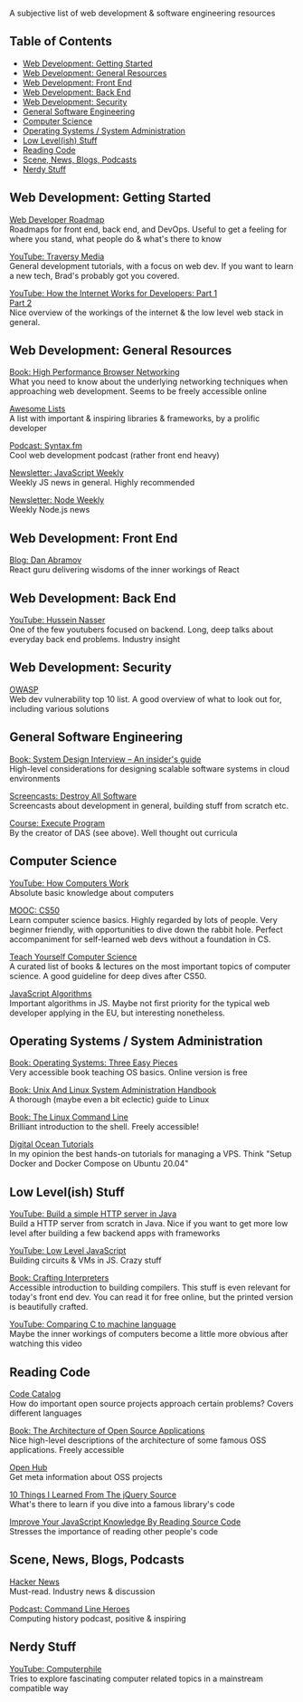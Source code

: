 A subjective list of web development & software engineering resources

## Table of Contents

-   [Web Development: Getting Started](#web-development-getting-started)
-   [Web Development: General Resources](#web-development-general-resources)
-   [Web Development: Front End](#web-development-front-end)
-   [Web Development: Back End](#web-development-back-end)
-   [Web Development: Security](#web-development-security)
-   [General Software Engineering](#general-software-engineering)
-   [Computer Science](#computer-science)
-   [Operating Systems / System Administration](#operating-systems--system-administration)
-   [Low Level(ish) Stuff](#low-levelish-stuff)
-   [Reading Code](#reading-code)
-   [Scene, News, Blogs, Podcasts](#scene-news-blogs-podcasts)
-   [Nerdy Stuff](#nerdy-stuff)

## Web Development: Getting Started

[Web Developer Roadmap](https://github.com/kamranahmedse/developer-roadmap)<br>
Roadmaps for front end, back end, and DevOps. Useful to get a feeling for where you stand, what people do & what's there to know

[YouTube: Traversy Media](https://www.youtube.com/user/TechGuyWeb/videos)<br>
General development tutorials, with a focus on web dev. If you want to learn a new tech, Brad's probably got you covered.

[YouTube: How the Internet Works for Developers: Part 1](https://www.youtube.com/watch?v=e4S8zfLdLgQ)<br>
[Part 2](https://www.youtube.com/watch?v=FTAPjr7vgxE)<br>
Nice overview of the workings of the internet & the low level web stack in general.

## Web Development: General Resources

[Book: High Performance Browser Networking](https://hpbn.co/)<br>
What you need to know about the underlying networking techniques when approaching web development. Seems to be freely accessible online

[Awesome Lists](https://github.com/sindresorhus/awesome)<br>
A list with important & inspiring libraries & frameworks, by a prolific developer

[Podcast: Syntax.fm](https://syntax.fm/)<br>
Cool web development podcast (rather front end heavy)

[Newsletter: JavaScript Weekly](https://javascriptweekly.com/)<br>
Weekly JS news in general. Highly recommended

[Newsletter: Node Weekly](https://nodeweekly.com/)<br>
Weekly Node.js news

## Web Development: Front End

[Blog: Dan Abramov](https://overreacted.io/)<br>
React guru delivering wisdoms of the inner workings of React

## Web Development: Back End

[YouTube: Hussein Nasser](https://www.youtube.com/channel/UC_ML5xP23TOWKUcc-oAE_Eg)<br>
One of the few youtubers focused on backend. Long, deep talks about everyday back end problems. Industry insight

## Web Development: Security

[OWASP](https://owasp.org/www-project-top-ten/)<br>
Web dev vulnerability top 10 list. A good overview of what to look out for, including various solutions

## General Software Engineering

[Book: System Design Interview – An insider's guide](https://www.goodreads.com/book/show/54109255-system-design-interview-an-insider-s-guide)<br>
High-level considerations for designing scalable software systems in cloud environments

[Screencasts: Destroy All Software](https://www.destroyallsoftware.com/screencasts)<br>
Screencasts about development in general, building stuff from scratch etc.

[Course: Execute Program](https://www.executeprogram.com/)<br>
By the creator of DAS (see above). Well thought out curricula

## Computer Science

[YouTube: How Computers Work](https://www.youtube.com/playlist?list=PLzdnOPI1iJNcsRwJhvksEo1tJqjIqWbN-)<br>
Absolute basic knowledge about computers

[MOOC: CS50](https://cs50.harvard.edu/)<br>
Learn computer science basics. Highly regarded by lots of people. Very beginner friendly, with opportunities to dive down the rabbit hole. Perfect accompaniment for self-learned web devs without a foundation in CS.

[Teach Yourself Computer Science](https://teachyourselfcs.com/)<br>
A curated list of books & lectures on the most important topics of computer science. A good guideline for deep dives after CS50.

[JavaScript Algorithms](https://github.com/trekhleb/javascript-algorithms/tree/master/src)<br>
Important algorithms in JS. Maybe not first priority for the typical web developer applying in the EU, but interesting nonetheless.

## Operating Systems / System Administration

[Book: Operating Systems: Three Easy Pieces](https://pages.cs.wisc.edu/~remzi/OSTEP/)<br>
Very accessible book teaching OS basics. Online version is free

[Book: Unix And Linux System Administration Handbook](https://www.oreilly.com/library/view/unix-and-linux/9780134278308/)<br>
A thorough (maybe even a bit eclectic) guide to Linux

[Book: The Linux Command Line](https://linuxcommand.org/tlcl.php)<br>
Brilliant introduction to the shell. Freely accessible!

[Digital Ocean Tutorials](https://www.digitalocean.com/community/tutorials)<br>
In my opinion the best hands-on tutorials for managing a VPS. Think "Setup Docker and Docker Compose on Ubuntu 20.04"

## Low Level(ish) Stuff

[YouTube: Build a simple HTTP server in Java](https://www.youtube.com/playlist?list=PLAuGQNR28pW56GigraPdiI0oKwcs8gglW)<br>
Build a HTTP server from scratch in Java. Nice if you want to get more low level after building a few backend apps with frameworks

[YouTube: Low Level JavaScript](https://www.youtube.com/c/LowLevelJavaScript/playlists)<br>
Building circuits & VMs in JS. Crazy stuff

[Book: Crafting Interpreters](https://craftinginterpreters.com/contents.html)<br>
Accessible introduction to building compilers. This stuff is even relevant for today's front end dev. You can read it for free online, but the printed version is beautifully crafted.

[YouTube: Comparing C to machine language](https://www.youtube.com/watch?v=yOyaJXpAYZQ)<br>
Maybe the inner workings of computers become a little more obvious after watching this video

## Reading Code

[Code Catalog](https://codecatalog.org/)<br>
How do important open source projects approach certain problems? Covers different languages

[Book: The Architecture of Open Source Applications](https://aosabook.org/en/index.html)<br>
Nice high-level descriptions of the architecture of some famous OSS applications. Freely accessible

[Open Hub](https://www.openhub.net/)<br>
Get meta information about OSS projects

[10 Things I Learned From The jQuery Source](https://www.youtube.com/watch?v=i_qE1iAmjFg)<br>
What's there to learn if you dive into a famous library's code

[Improve Your JavaScript Knowledge By Reading Source Code](https://www.smashingmagazine.com/2019/07/javascript-knowledge-reading-source-code/)<br>
Stresses the importance of reading other people's code

## Scene, News, Blogs, Podcasts

[Hacker News](https://news.ycombinator.com/)<br>
Must-read. Industry news & discussion

[Podcast: Command Line Heroes](https://www.redhat.com/en/command-line-heroes)<br>
Computing history podcast, positive & inspiring

## Nerdy Stuff

[YouTube: Computerphile](https://www.youtube.com/user/Computerphile/videos?view=0&sort=p&flow=grid)<br>
Tries to explore fascinating computer related topics in a mainstream compatible way
